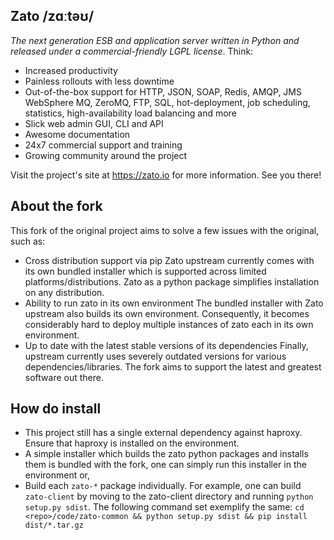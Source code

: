 
Zato /zɑːtəʊ/
-------------

_The next generation ESB and application server written in Python and 
released under a commercial-friendly LGPL license_. Think:

* Increased productivity
* Painless rollouts with less downtime
* Out-of-the-box support for HTTP, JSON, SOAP, Redis, AMQP, JMS WebSphere MQ, 
  ZeroMQ, FTP, SQL, hot-deployment, job scheduling, statistics, 
  high-availability load balancing and more
* Slick web admin GUI, CLI and API
* Awesome documentation
* 24x7 commercial support and training
* Growing community around the project

Visit the project's site at https://zato.io for more information. See you there!


About the fork
--------------


This fork of the original project aims to solve a few issues with the original, such as:

* Cross distribution support via pip
    Zato upstream currently comes with its own bundled installer which is supported across limited platforms/distributions. Zato as a python package simplifies installation on any distribution.
* Ability to run zato in its own environment
    The bundled installer with Zato upstream also builds its own environment. Consequently, it becomes considerably hard to deploy multiple instances of zato each in its own environment.
* Up to date with the latest stable versions of its dependencies
    Finally, upstream currently uses severely outdated versions for various dependencies/libraries. The fork aims to support the latest and greatest software out there.


How do install
--------------

* This project still has a single external dependency against haproxy. Ensure that haproxy is installed on the environment.
* A simple installer which builds the zato python packages and installs them is bundled with the fork, one can simply run this installer in the environment or,
* Build each `zato-*` package individually. For example, one can build `zato-client` by moving to the zato-client directory and running `python setup.py sdist`. The following command set exemplify the same:
    `cd <repo>/code/zato-common && python setup.py sdist && pip install dist/*.tar.gz`
